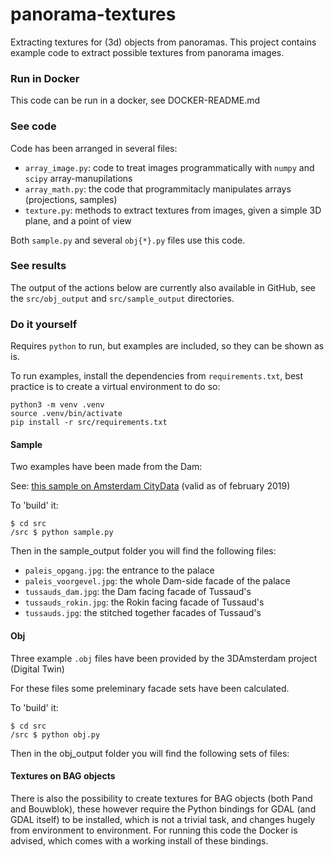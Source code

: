# panorama-textures

Extracting textures for (3d) objects from panoramas. This project contains example code to extract possible textures 
from panorama images.

### Run in Docker

This code can be run in a docker, see DOCKER-README.md

### See code

Code has been arranged in several files:

- `array_image.py`: code to treat images programmatically with `numpy` and `scipy` array-manupilations
- `array_math.py`: the code that programmitacly manipulates arrays (projections, samples)
- `texture.py`: methods to extract textures from images, given a simple 3D plane, and a point of view

Both `sample.py` and several `obj{*}.py` files use this code.

### See results

The output of the actions below are currently also available in GitHub, see the `src/obj_output` and 
`src/sample_output` directories.

### Do it yourself

Requires `python` to run, but examples are included, so they can be shown as is.

To run examples, install the dependencies from `requirements.txt`, best practice is to create a virtual environment 
to do so:

    python3 -m venv .venv
    source .venv/bin/activate
    pip install -r src/requirements.txt

#### Sample

Two examples have been made from the Dam:

See: [this sample on Amsterdam CityData](https://data.amsterdam.nl/data/panorama/TMX7316010203-000716_pano_0000_001622?modus=gesplitst&center=52.3728927%2C4.8930551&heading=-109.09024292815127&lagen=pano%3A1&legenda=false&locatie=52.3728926697179%2C4.89305514150316&pitch=-9.229251781352469&zoom=16) (valid as of february 2019)

To 'build' it:

    $ cd src
    /src $ python sample.py

Then in the sample_output folder you will find the following files:

- `paleis_opgang.jpg`: the entrance to the palace
- `paleis_voorgevel.jpg`: the whole Dam-side facade of the palace
- `tussauds_dam.jpg`: the Dam facing facade of Tussaud's
- `tussauds_rokin.jpg`: the Rokin facing facade of Tussaud's
- `tussauds.jpg`: the stitched together facades of Tussaud's


#### Obj

Three example `.obj` files have been provided by the 3DAmsterdam project (Digital Twin)

For these files some preleminary facade sets have been calculated.

To 'build' it:

    $ cd src
    /src $ python obj.py

Then in the obj_output folder you will find the following sets of files:


#### Textures on BAG objects

There is also the possibility to create textures for BAG objects (both Pand and Bouwblok), these however require
the Python bindings for GDAL (and GDAL itself) to be installed, which is not a trivial task, and changes hugely from environment to 
environment. For running this code the Docker is advised, which comes with a working install of these bindings.

